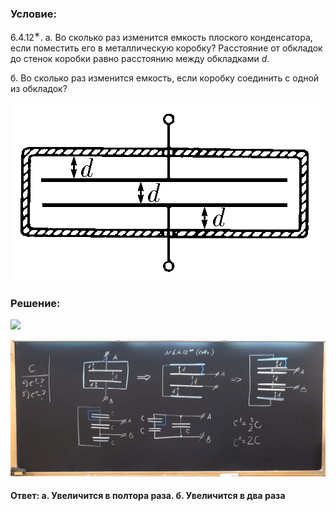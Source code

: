 ###  Условие: 

$6.4.12^{∗}.$ а. Во сколько раз изменится емкость плоского конденсатора, если поместить его в металлическую коробку? Расстояние от обкладок до стенок коробки равно расстоянию между обкладками $d$. 

б. Во сколько раз изменится емкость, если коробку соединить с одной из обкладок? 

![К задаче $6.4.12^{∗}.$|494x285, 40%](../../img/6.4.12/statement.png) 

###  Решение: 

![](https://www.youtube.com/embed/_u81mi29xLs) 

![|1920x830, 67%](../../img/6.4.12/01.png) 

####  Ответ: а. Увеличится в полтора раза. б. Увеличится в два раза 

